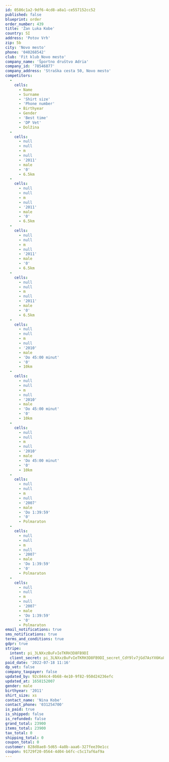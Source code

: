 ```yaml
---
id: 0586c1a2-9df6-4cd8-a8a1-ce557152cc52
published: false
blueprint: order
order_number: 439
title: 'Žan Luka Kobe'
country: SI
address: 'Potov Vrh'
zip: 5b
city: 'Novo mesto'
phone: '040268542'
club: 'Fit klub Novo mesto'
company_name: 'Športno društvo Adria'
company_id: '78546877'
company_address: 'Straška cesta 50, Novo mesto'
competitors:
  -
    cells:
      - Name
      - Surname
      - 'Shirt size'
      - 'Phone number'
      - Birthyear
      - Gender
      - 'Best time'
      - 'DP Vet'
      - Dolžina
  -
    cells:
      - null
      - null
      - m
      - null
      - '2011'
      - male
      - '0'
      - 6.5km
  -
    cells:
      - null
      - null
      - m
      - null
      - '2011'
      - male
      - '0'
      - 6.5km
  -
    cells:
      - null
      - null
      - m
      - null
      - '2011'
      - male
      - '0'
      - 6.5km
  -
    cells:
      - null
      - null
      - m
      - null
      - '2011'
      - male
      - '0'
      - 6.5km
  -
    cells:
      - null
      - null
      - m
      - null
      - '2010'
      - male
      - 'Do 45:00 minut'
      - '0'
      - 10km
  -
    cells:
      - null
      - null
      - m
      - null
      - '2010'
      - male
      - 'Do 45:00 minut'
      - '0'
      - 10km
  -
    cells:
      - null
      - null
      - m
      - null
      - '2010'
      - male
      - 'Do 45:00 minut'
      - '0'
      - 10km
  -
    cells:
      - null
      - null
      - m
      - null
      - '2007'
      - male
      - 'Do 1:39:59'
      - '0'
      - Polmaraton
  -
    cells:
      - null
      - null
      - m
      - null
      - '2007'
      - male
      - 'Do 1:39:59'
      - '0'
      - Polmaraton
  -
    cells:
      - null
      - null
      - m
      - null
      - '2007'
      - male
      - 'Do 1:39:59'
      - '0'
      - Polmaraton
email_notifications: true
sms_notifications: true
terms_and_conditions: true
gdpr: true
stripe:
  intent: pi_3LNXxzBuFvIeTKRH3D8FB9DI
  client_secret: pi_3LNXxzBuFvIeTKRH3D8FB9DI_secret_CdY9lv7jGd7AsYX6Ku8cowp0v
paid_date: '2022-07-18 11:16'
dp_vet: false
company_taxpayer: false
updated_by: 92c844c4-0b68-4e10-9f82-950d24236efc
updated_at: 1658152007
gender: male
birthyear: '2011'
shirt_size: xs
contact_name: 'Nina Kobe'
contact_phone: '031254700'
is_paid: true
is_shipped: false
is_refunded: false
grand_total: 23900
items_total: 23900
tax_total: 0
shipping_total: 0
coupon_total: 0
customer: 828d8ae8-5d65-4a8b-aaa6-327fee39e1cc
coupon: 91729f20-0564-4d04-b6fc-c5c17af6af9a
---
```

